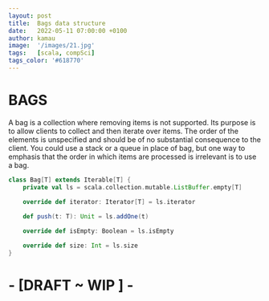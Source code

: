 ```yaml
---
layout: post
title:  Bags data structure
date:   2022-05-11 07:00:00 +0100
author: kamau
image:  '/images/21.jpg'
tags:   [scala, compSci]
tags_color: '#618770'
---
```



# BAGS

A bag is a collection where removing items is not supported. Its purpose is to allow clients to collect and then iterate over items.
The order of the elements is unspecified and should be of no substantial consequence to the client.
You could use a stack or a queue in place of bag, but one way to emphasis that the order in which items are processed is irrelevant is to use a bag.

```scala
class Bag[T] extends Iterable[T] {
	private val ls = scala.collection.mutable.ListBuffer.empty[T]
	
	override def iterator: Iterator[T] = ls.iterator

	def push(t: T): Unit = ls.addOne(t)

	override def isEmpty: Boolean = ls.isEmpty

	override def size: Int = ls.size
}
```


# - \[DRAFT ~ WIP \] -